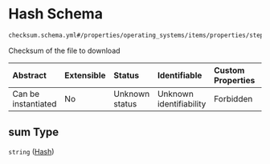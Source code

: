 # Hash Schema

```txt
checksum.schema.yml#/properties/operating_systems/items/properties/steps/items/properties/actions/items/properties/core:manual_download/properties/file/properties/checksum/properties/sum
```

Checksum of the file to download

| Abstract            | Extensible | Status         | Identifiable            | Custom Properties | Additional Properties | Access Restrictions | Defined In                                                          |
| :------------------ | :--------- | :------------- | :---------------------- | :---------------- | :-------------------- | :------------------ | :------------------------------------------------------------------ |
| Can be instantiated | No         | Unknown status | Unknown identifiability | Forbidden         | Allowed               | none                | [device.schema.json*](../device.schema.json "open original schema") |

## sum Type

`string` ([Hash](device-properties-operating-systems-operating-system-properties-steps-step-properties-group-step-action-properties-coremanual_download-action-properties-file-properties-checksum-properties-hash.md))
